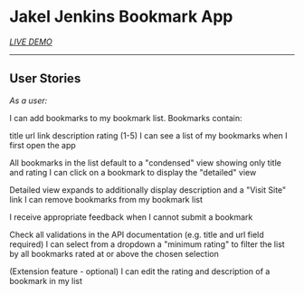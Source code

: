 # Jakel Jenkins Bookmark App



*[LIVE DEMO](https://thinkful-ei-shark.github.io/jakel-bookmark-app/)*

-------------------------------------------------------------------------
## User Stories
*As a user:*

I can add bookmarks to my bookmark list. Bookmarks contain:

title
url link
description
rating (1-5)
I can see a list of my bookmarks when I first open the app

All bookmarks in the list default to a "condensed" view showing only title and rating
I can click on a bookmark to display the "detailed" view

Detailed view expands to additionally display description and a "Visit Site" link
I can remove bookmarks from my bookmark list

I receive appropriate feedback when I cannot submit a bookmark

Check all validations in the API documentation (e.g. title and url field required)
I can select from a dropdown a "minimum rating" to filter the list by all bookmarks rated at or above the chosen selection

(Extension feature - optional) I can edit the rating and description of a bookmark in my list
